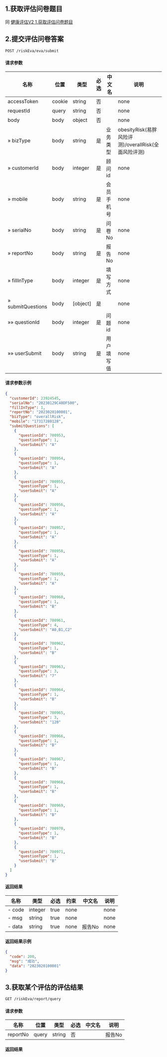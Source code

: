 <a name="bsy45"></a>
## 1.获取评估问卷题目
同 [健康评估V2 1.获取评估问卷题目](https://docs.sghealth.cn/develop-cloud/v2/health/estimate.html#_1-%E8%8E%B7%E5%8F%96%E8%AF%84%E4%BC%B0%E9%97%AE%E5%8D%B7%E9%A2%98%E7%9B%AE)
<a name="MYXig"></a>
## 2.提交评估问卷答案
```bash
POST /riskEva/eva/submit
```
<a name="P8yVR"></a>
#### 请求参数
| 名称 | 位置 | 类型 | 必选 | 中文名 | 说明 |
| --- | --- | --- | --- | --- | --- |
| accessToken | cookie | string | 否 |  | none |
| requestId | query | string | 否 |  | none |
| body | body | object | 否 |  | none |
| » bizType | body | string | 是 | 业务类型 | obesityRisk(易胖风险评测)/overallRisk(全面风险评测) |
| » customerId | body | integer | 是 | 顾问id | none |
| » mobile | body | string | 是 | 会员手机号 | none |
| » serialNo | body | string | 是 | 问卷No | none |
| » reportNo | body | string | 是 | 报告No | none |
| » fillInType | body | integer | 是 | 填写方式 | none |
| » submitQuestions | body | [object] | 是 |  | none |
| »» questionId | body | integer | 是 | 问题id | none |
| »» userSubmit | body | string | 是 | 用户填写值 | none |

<a name="YgUe0"></a>
#### 请求参数示例
```json
{
  "customerId": 23924545,
  "serialNo": "20230129C40DF500",
  "fillInType": 1,
  "reportNo": "2023020100001",
  "bizType": "overallRisk",
  "mobile": "17317280128",
  "submitQuestions": [
    {
      "questionId": 700953,
      "questionType": 1,
      "userSubmit": "A"
    },
    {
      "questionId": 700954,
      "questionType": 1,
      "userSubmit": "A"
    },
    {
      "questionId": 700955,
      "questionType": 1,
      "userSubmit": "A"
    },
    {
      "questionId": 700956,
      "questionType": 1,
      "userSubmit": "A"
    },
    {
      "questionId": 700957,
      "questionType": 1,
      "userSubmit": "A"
    },
    {
      "questionId": 700958,
      "questionType": 1,
      "userSubmit": "A"
    },
    {
      "questionId": 700959,
      "questionType": 1,
      "userSubmit": "A"
    },
    {
      "questionId": 700960,
      "questionType": 1,
      "userSubmit": "B"
    },
    {
      "questionId": 700961,
      "questionType": 4,
      "userSubmit": "A0,B1,C2"
    },
    {
      "questionId": 700962,
      "questionType": 1,
      "userSubmit": "B"
    },
    {
      "questionId": 700963,
      "questionType": 3,
      "userSubmit": "7"
    },
    {
      "questionId": 700964,
      "questionType": 1,
      "userSubmit": "B"
    },
    {
      "questionId": 700965,
      "questionType": 3,
      "userSubmit": "120"
    },
    {
      "questionId": 700966,
      "questionType": 1,
      "userSubmit": "B"
    },
    {
      "questionId": 700967,
      "questionType": 1,
      "userSubmit": "B"
    },
    {
      "questionId": 700968,
      "questionType": 1,
      "userSubmit": "B"
    },
    {
      "questionId": 700969,
      "questionType": 1,
      "userSubmit": "B"
    },
    {
      "questionId": 700970,
      "questionType": 1,
      "userSubmit": "B"
    },
    {
      "questionId": 700971,
      "questionType": 1,
      "userSubmit": "B"
    }
  ]
}
```

<a name="VR7aH"></a>
#### 返回结果
| 名称 | 类型 | 必选 | 约束 | 中文名 | 说明 |
| --- | --- | --- | --- | --- | --- |
| - code | integer | true | none |  | none |
| - msg | string | true | none |  | none |
| - data | string | true | none | 报告No | none |

<a name="W4EBl"></a>
#### 返回结果示例
```json
{
  "code": 200,
  "msg": "成功",
  "data": "2023020100001"
}
```
<a name="kqAl8"></a>
## 3.获取某个评估的评估结果
```bash
GET /riskEva/report/query
```
<a name="gAhoz"></a>
#### 请求参数
| 名称 | 位置 | 类型 | 必选 | 中文名 | 说明 |
| --- | --- | --- | --- | --- | --- |
| reportNo | query | string | 否 |  | 报告No |

<a name="YFCry"></a>
#### 返回结果


